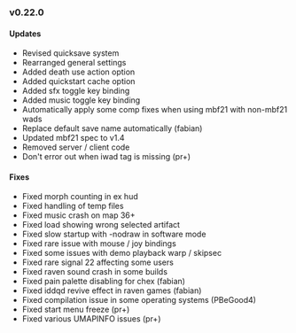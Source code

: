 ### v0.22.0

#### Updates
- Revised quicksave system
- Rearranged general settings
- Added death use action option
- Added quickstart cache option
- Added sfx toggle key binding
- Added music toggle key binding
- Automatically apply some comp fixes when using mbf21 with non-mbf21 wads
- Replace default save name automatically (fabian)
- Updated mbf21 spec to v1.4
- Removed server / client code
- Don't error out when iwad tag is missing (pr+)

#### Fixes
- Fixed morph counting in ex hud
- Fixed handling of temp files
- Fixed music crash on map 36+
- Fixed load showing wrong selected artifact
- Fixed slow startup with -nodraw in software mode
- Fixed rare issue with mouse / joy bindings
- Fixed some issues with demo playback warp / skipsec
- Fixed rare signal 22 affecting some users
- Fixed raven sound crash in some builds
- Fixed pain palette disabling for chex (fabian)
- Fixed iddqd revive effect in raven games (fabian)
- Fixed compilation issue in some operating systems (PBeGood4)
- Fixed start menu freeze (pr+)
- Fixed various UMAPINFO issues (pr+)
